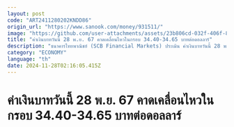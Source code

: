 ```yaml
---
layout: post
code: "ART2411280202KNDD86"
origin_url: "https://www.sanook.com/money/931511/"
image: "https://github.com/user-attachments/assets/23b806cd-032f-406f-82a3-de0ec8b705a2"
title: "ค่าเงินบาทวันนี้ 28 พ.ย. 67 คาดเคลื่อนไหวในกรอบ 34.40-34.65 บาทต่อดอลลาร์"
description: "ธนาคารไทยพาณิชย์ (SCB Financial Markets) ประเมิน ค่าเงินบาทวันนี้ 28 พฤศจิกายน 2567 คาดเคลื่อนไหวในกรอบ 34.40-34.65 บาทต่อดอลลาร์"
category: "ECONOMY"
language: "th"
date: 2024-11-28T02:16:05.415Z
---
```


# ค่าเงินบาทวันนี้ 28 พ.ย. 67 คาดเคลื่อนไหวในกรอบ 34.40-34.65 บาทต่อดอลลาร์